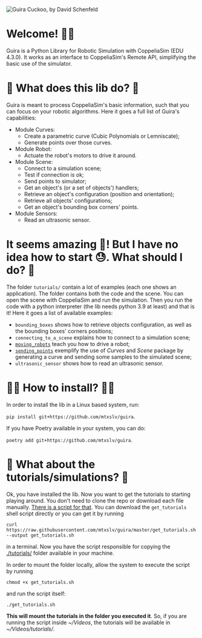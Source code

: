 ![Guira Cuckoo, by David Schenfeld](https://live.staticflickr.com/8117/8621923793_67f83e3a32_b.jpg)
# Welcome! 👋👋

Guira is a Python Library for Robotic Simulation with CoppeliaSim (EDU 4.3.0). It works as an interface to CoppeliaSim's Remote API, simplifying the basic use of the simulator.

# 🤔 What does this lib do? 🤔

Guira is meant to process CoppeliaSim's basic information, such that you can focus on your robotic algorithms. Here it goes a full list of Guira's capabilities:

- Module Curves:
    - Create a parametric curve (Cubic Polynomials or Lemniscate);
    - Generate points over those curves. 
- Module Robot:
    - Actuate the robot's motors to drive it around.
- Module Scene:
    - Connect to a simulation scene;
    - Test if connection is ok;
    - Send points to simulator;
    - Get an object's (or a set of objects') handlers;
    - Retrieve an object's configuration (position and orientation);
    - Retrieve all objects' configurations;
    - Get an object's bounding box corners' points.
- Module Sensors:
    - Read an ultrasonic sensor.


# It seems amazing 🤩! But I have no idea how to start 😓. What should I do? 🧐

The folder `tutorials/` contain a lot of examples (each one shows an application). The folder contains both the code and the scene. You can open the scene with CoppeliaSim and run the simulation. Then you run the code with a python interpreter (the lib needs python 3.9 at least) and that is it! Here it goes a list of available examples:

* `bounding_boxes` shows how to retrieve objects configuration, as well as the bounding boxes' corners positions;
* `connecting_to_a_scene` explains how to connect to a simulation scene;
* [`moving_robots`](https://youtu.be/07_oNcmhMhY) teach you how to drive a robot;
* [`sending_points`](https://youtu.be/M4mCUekoWF8) exemplify the use of _Curves_ and _Scene_ package by generating a curve and sending some samples to the simulated scene;
* `ultrasonic_sensor` shows how to read an ultrasonic sensor.

#  👩‍💻 How to install? 👨‍💻

In order to install the lib in a Linux based system, run:

```pip install git+https://github.com/mtxslv/guira```.

If you have Poetry available in your system, you can do:

```poetry add git+https://github.com/mtxslv/guira```.

# 👀 What about the tutorials/simulations? 👀

Ok, you have installed the lib. Now you want to get the tutorials to starting playing around. You don't need to clone the repo or download each file manually. [There is a script for that](https://github.com/mtxslv/guira/blob/master/get_tutorials.sh). You can download the `get_tutorials` shell script directly or you can get it by running

```shell
curl https://raw.githubusercontent.com/mtxslv/guira/master/get_tutorials.sh --output get_tutorials.sh
```

in a terminal. Now you have the script responsible for copying the [./tutorials/](https://github.com/mtxslv/guira/tree/master/tutorials) folder available in your machine. 

In order to mount the folder locally, allow the system to execute the script by running

```shell
chmod +x get_tutorials.sh
```

and run the script itself:

```shell
./get_tutorials.sh
```

**This will mount the tutorials in the folder you executed it**. So, if you are running the script inside _~/Videos_, the tutorials will be available in _~/Videos/tutorials/_.
